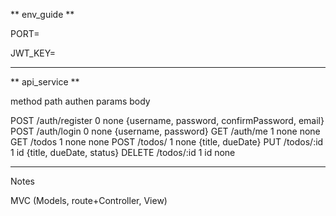 ** env_guide **

PORT=

JWT_KEY=

---------

** api_service **

method        path              authen     params      body 

POST          /auth/register       0        none        {username, password, confirmPassword, email}
POST          /auth/login          0        none        {username, password}
GET           /auth/me             1        none        none
GET           /todos               1        none        none
POST          /todos/              1        none        {title, dueDate}
PUT           /todos/:id           1        id          {title, dueDate, status}
DELETE        /todos/:id           1        id          none


---------

Notes

MVC (Models, route+Controller, View)

